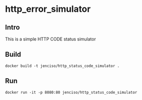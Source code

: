 # http_error_simulator

## Intro 

This is a simple HTTP CODE status simulator

## Build

```
docker build -t jenciso/http_status_code_simulator .
```

## Run

```
docker run -it -p 8080:80 jenciso/http_status_code_simulator
```

